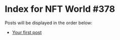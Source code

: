 # Index for NFT World #378
Posts will be displayed in the order below:

- [Your first post](./001-first.md)

